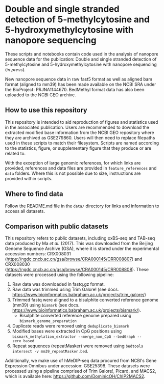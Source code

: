 # Double and single stranded detection of 5-methylcytosine and 5-hydroxymethylcytosine with nanopore sequencing

These scripts and notebooks contain code used in the analysis of nanopore sequence data for the publication: Double and single stranded detection of 5-methylcytosine and 5-hydroxymethylcytosine with nanopore sequencing (_in press_). 

New nanopore sequence data in raw fast5 format as well as aligned bam format (aligned to mm39) has been made available on the NCBI SRA under the BioProject: PRJNA1144670. BedMethyl format data has also been uploaded to the NCBI GEO archive. 

## How to use this repository

This repository is intended to aid reproduction of figures and statistics used in the associated publication. Users are recommended to download the extracted modified base information from the NCBI GEO repository where they are archived as GSE279860. Users will then need to replace filepaths used in these scripts to match their filesystem. Scripts are named according to the statistics, figure, or supplementary figure that they produce or are related to.

With the exception of large genomic references, for which links are provided, references and data files are provided in `feature_references` and `data` folders. Where this is not possible due to size, instructions are provided within scripts. 

## Where to find data

Follow the README.md file in the `data/` directory for links and information to access all datasets. 

## Comparison with public datasets

This repository refers to public datasets, including oxBS-seq and TAB-seq data produced by Ma _et al._ (2017). This was downloaded from the Beijing Genome Sequence Archive (GSA), where it is stored under the experimental accession numbers: CRX008031 (https://ngdc.cncb.ac.cn/gsa/browse/CRA000145/CRR008807) and CRX008030 (https://ngdc.cncb.ac.cn/gsa/browse/CRA000145/CRR008808). These datasets were processed using the following pipeline:

1. Raw data was downloaded in fastq.gz format.
2. Raw data was trimmed using Trim Galore! (see docs. https://www.bioinformatics.babraham.ac.uk/projects/trim_galore/)
3. Trimmed fastq were aligned to a bisulphite converted reference genome (mm39) using `bismark` (see docs. https://www.bioinformatics.babraham.ac.uk/projects/bismark/). 
    -   Bisulphite converted reference genome prepared using `bismark_genome_preparation` 
4. Duplicate reads were removed using `deduplicate_bismark`
5. Modified bases were extracted in CpG positions using `bismark_methylation_extractor --merge_non_CpG --bedGraph --zero_based` 
6. Repeat sequences (repeatMasker) were removed using `bedtools intersect -v mm39_repeatMasker.bed`.   

Additionally, we make use of hMeDIP-seq data procured from NCBI's Gene Expression Omnibus under accession: GSE25398. These datasets were processed using a pipeline comprised of Trim Galore!, Picard, and MACS2, which is available here: https://github.com/DominicOH/ChIP2MACS2. 
